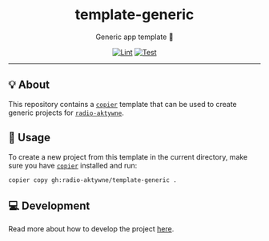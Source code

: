 <h1 align="center">template-generic</h1>

<div align="center">

Generic app template 👤

[![Lint](https://github.com/radio-aktywne/template-generic/actions/workflows/lint.yaml/badge.svg)](https://github.com/radio-aktywne/template-generic/actions/workflows/lint.yaml)
[![Test](https://github.com/radio-aktywne/template-generic/actions/workflows/test.yaml/badge.svg)](https://github.com/radio-aktywne/template-generic/actions/workflows/test.yaml)

</div>

---

## 💡 About

This repository contains a [`copier`](https://copier.readthedocs.io) template
that can be used to create generic projects for
[`radio-aktywne`](https://github.com/radio-aktywne).

## 📜 Usage

To create a new project from this template in the current directory,
make sure you have [`copier`](https://copier.readthedocs.io) installed and run:

```sh
copier copy gh:radio-aktywne/template-generic .
```

## 💻 Development

Read more about how to develop the project
[here](https://github.com/radio-aktywne/template-generic/blob/main/CONTRIBUTING.md).
